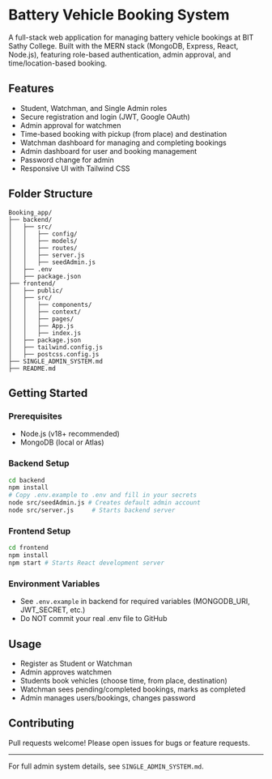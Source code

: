 # Battery Vehicle Booking System

A full-stack web application for managing battery vehicle bookings at BIT Sathy College. Built with the MERN stack (MongoDB, Express, React, Node.js), featuring role-based authentication, admin approval, and time/location-based booking.

## Features
- Student, Watchman, and Single Admin roles
- Secure registration and login (JWT, Google OAuth)
- Admin approval for watchmen
- Time-based booking with pickup (from place) and destination
- Watchman dashboard for managing and completing bookings
- Admin dashboard for user and booking management
- Password change for admin
- Responsive UI with Tailwind CSS

## Folder Structure
```
Booking_app/
├── backend/
│   ├── src/
│   │   ├── config/
│   │   ├── models/
│   │   ├── routes/
│   │   ├── server.js
│   │   ├── seedAdmin.js
│   ├── .env
│   ├── package.json
├── frontend/
│   ├── public/
│   ├── src/
│   │   ├── components/
│   │   ├── context/
│   │   ├── pages/
│   │   ├── App.js
│   │   ├── index.js
│   ├── package.json
│   ├── tailwind.config.js
│   ├── postcss.config.js
├── SINGLE_ADMIN_SYSTEM.md
├── README.md
```

## Getting Started

### Prerequisites
- Node.js (v18+ recommended)
- MongoDB (local or Atlas)

### Backend Setup
```bash
cd backend
npm install
# Copy .env.example to .env and fill in your secrets
node src/seedAdmin.js # Creates default admin account
node src/server.js     # Starts backend server
```

### Frontend Setup
```bash
cd frontend
npm install
npm start # Starts React development server
```

### Environment Variables
- See `.env.example` in backend for required variables (MONGODB_URI, JWT_SECRET, etc.)
- Do NOT commit your real .env file to GitHub

## Usage
- Register as Student or Watchman
- Admin approves watchmen
- Students book vehicles (choose time, from place, destination)
- Watchman sees pending/completed bookings, marks as completed
- Admin manages users/bookings, changes password

## Contributing
Pull requests welcome! Please open issues for bugs or feature requests.

---
For full admin system details, see `SINGLE_ADMIN_SYSTEM.md`.
